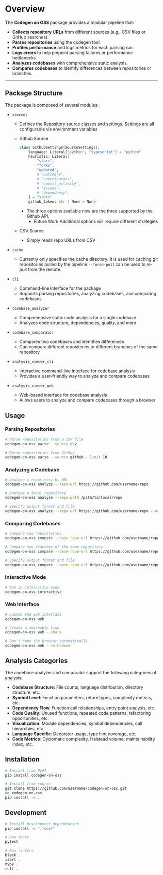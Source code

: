 # Overview

The **Codegen on OSS** package provides a modular pipeline that:

- **Collects repository URLs** from different sources (e.g., CSV files or GitHub searches).
- **Parses repositories** using the codegen tool.
- **Profiles performance** and logs metrics for each parsing run.
- **Logs errors** to help pinpoint parsing failures or performance bottlenecks.
- **Analyzes codebases** with comprehensive static analysis.
- **Compares codebases** to identify differences between repositories or branches.

______________________________________________________________________

## Package Structure

The package is composed of several modules:

- `sources`

  - Defines the Repository source classes and settings. Settings are all configurable via environment variables

  - Github Source

    ```python
    class GithubSettings(SourceSettings):
        language: Literal["python", "typescript"] = "python"
        heuristic: Literal[
            "stars",
            "forks",
            "updated",
            # "watchers",
            # "contributors",
            # "commit_activity",
            # "issues",
            # "dependency",
        ] = "stars"
        github_token: str | None = None
    ```

    - The three options available now are the three supported by the Github API.
      - Future Work Additional options will require different strategies

  - CSV Source

    - Simply reads repo URLs from CSV

- `cache`

  - Currently only specifies the cache directory. It is used for caching git repositories pulled by the pipeline `--force-pull` can be used to re-pull from the remote.

- `cli`

  - Command-line interface for the package
  - Supports parsing repositories, analyzing codebases, and comparing codebases

- `codebase_analyzer`

  - Comprehensive static code analysis for a single codebase
  - Analyzes code structure, dependencies, quality, and more

- `codebase_comparator`

  - Compares two codebases and identifies differences
  - Can compare different repositories or different branches of the same repository

- `analysis_viewer_cli`

  - Interactive command-line interface for codebase analysis
  - Provides a user-friendly way to analyze and compare codebases

- `analysis_viewer_web`

  - Web-based interface for codebase analysis
  - Allows users to analyze and compare codebases through a browser

## Usage

### Parsing Repositories

```bash
# Parse repositories from a CSV file
codegen-on-oss parse --source csv

# Parse repositories from GitHub
codegen-on-oss parse --source github --limit 10
```

### Analyzing a Codebase

```bash
# Analyze a repository by URL
codegen-on-oss analyze --repo-url https://github.com/username/repo

# Analyze a local repository
codegen-on-oss analyze --repo-path /path/to/local/repo

# Specify output format and file
codegen-on-oss analyze --repo-url https://github.com/username/repo --output-format html --output-file report.html
```

### Comparing Codebases

```bash
# Compare two repositories
codegen-on-oss compare --base-repo-url https://github.com/username/repo1 --compare-repo-url https://github.com/username/repo2

# Compare two branches of the same repository
codegen-on-oss compare --base-repo-url https://github.com/username/repo --base-branch main --compare-branch feature-branch

# Specify output format and file
codegen-on-oss compare --base-repo-url https://github.com/username/repo1 --compare-repo-url https://github.com/username/repo2 --output-format html --output-file comparison.html
```

### Interactive Mode

```bash
# Run in interactive mode
codegen-on-oss interactive
```

### Web Interface

```bash
# Launch the web interface
codegen-on-oss web

# Create a shareable link
codegen-on-oss web --share

# Don't open the browser automatically
codegen-on-oss web --no-browser
```

## Analysis Categories

The codebase analyzer and comparator support the following categories of analysis:

- **Codebase Structure**: File counts, language distribution, directory structure, etc.
- **Symbol Level**: Function parameters, return types, complexity metrics, etc.
- **Dependency Flow**: Function call relationships, entry point analysis, etc.
- **Code Quality**: Unused functions, repeated code patterns, refactoring opportunities, etc.
- **Visualization**: Module dependencies, symbol dependencies, call hierarchies, etc.
- **Language Specific**: Decorator usage, type hint coverage, etc.
- **Code Metrics**: Cyclomatic complexity, Halstead volume, maintainability index, etc.

## Installation

```bash
# Install from PyPI
pip install codegen-on-oss

# Install from source
git clone https://github.com/username/codegen-on-oss.git
cd codegen-on-oss
pip install -e .
```

## Development

```bash
# Install development dependencies
pip install -e ".[dev]"

# Run tests
pytest

# Run linters
black .
isort .
mypy .
ruff .
```
